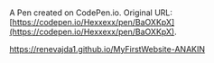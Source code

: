 # 

A Pen created on CodePen.io. Original URL: [https://codepen.io/Hexxexx/pen/BaOXKpX](https://codepen.io/Hexxexx/pen/BaOXKpX).

https://renevajda1.github.io/MyFirstWebsite-ANAKIN
